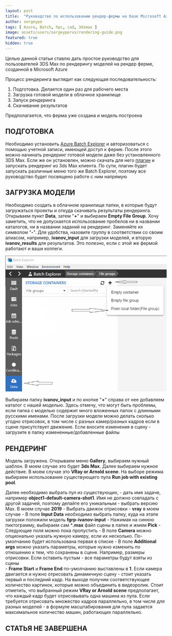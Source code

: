 ```yaml
---
layout: post
title:  "Руководство по использованию рендер-фермы на базе Microsoft Azure"
author: sergeype
tags: [ Azure, Batch, hpc, cad, 3dsmax ]
image: assets/users/sergeyperus/rendering-guide.png
featured: true
hidden: true
---
```


Целью данной статьи ставлю дать простое руководство для пользователей 3DS Max по рендерингу моделей на рендер ферме, созданной в Microsoft Azure

Процесс рендеринга выглядит как следующая последовательность:

1) Подготовка. Делается один раз для рабочего места  
2) Загрузка готовой модели в облачное хранилище  
3) Запуск рендеринга  
4) Скачивание результатов

Предполагается, что ферма уже создана и модель построена

## ПОДГОТОВКА

Необходимо установить [Azure Batch Explorer](https://azure.github.io/BatchExplorer/) и авторизоваться с помощью учетной записи, имеющей доступ к ферме. 
После этого можно начинать рендеринг готовой модели даже без установленного 3DS Max. Если же он установлен, можно скачать для него [плагин](https://github.com/Azure/azure-batch-rendering/tree/master/plugins/3ds-max/) и запускать рендеринг из 3ds Max клиента. По сути, плагин будет запускать различные меню того же Batch Explorer, поэтому все руководство будет посвящено работе с ним напрямую

## ЗАГРУЗКА МОДЕЛИ

Необходимо создать в облачном хранилище папки, в которые будут загружаться проекты и откуда скачивать результаты рендеринга. 
Открываем пункт **Data**, затем "**+**" и выбираем **Empty File Group**. Хочу заметить, что не допускается использование пробелов ни в названии каталогов, ни в названии заданий на рендеринг. Заменяйте их символом "**-**". Для удобства, назовите группу в соответствии со своим алиасом, например, **ivanov_input** для загрузки моделей, и вторую **ivanov_results** для результатов. Это полезно, если с этой же фермой работают и ваши коллеги.


![Image](/assets/users/sergeyperus/new-filegroup.png)

Выбираем папку **ivanov_input** и по кнопке "**+**" справа от нее добавляем каталог с нашей моделью. Здесь отмечу, что могут быть проблемы, если папка с моделью содержит много вложенных папок с длинными русскими именами. После загрузки модели можно делать сколько угодно отрисовок, в том числе с разных камер/разных кадров если в сцене присутствует движение. Если вносите изменения в сцену - загрузите в папку измененные/добавленные файлы 

## РЕНДЕРИНГ

Модель загружена. Открываем меню **Gallery**, выбираем нужный шаблон. В моем случае это будет **3ds Max**. Далее выбираем нужное действие. В моем случае это **VRay or Arnold scene**. На выборе режима выбираем использование существующего пула **Run job with existing pool**.

Далее необходимо выбрать пул из существующих,
    - дать имя задаче, например **object1-default-camera-shot1**. Имя не должно совпадать с другой задачей, поэтому делайте его уникальным
    - выбрать версию Max. В моем случае **2019**
    - Выбрать движок отрисовки - **vray** в моем случае
    - В поле **Input Data** необходимо выбрать папку, куда на этапе загрузки положили модель **fgrp-ivanov-input**
    - Нажимая на синюю пиктограмму, выбираем сам ***.max** файл сцены в папке и жмем **Pick**
    - Следующие поля можно пока пропустить
    - В поле **Camera** можно опционально указать нужную камеру, если их несколько. По-умолчанию будет использована первая в списке
    - В поле **Additional args** можно указать параметры, которые нужно изменить по отношению к тем, что сохранены в сцене. Например, размеры отрисовки. Если оставить пустым - все параметры будут взяты из сцены    
    - **Frame Start** и **Frame End** по-умолчанию выставлены в **1**. Если камера двигается и нужно отрисовать динамичную сцену - стоит указать первый и последний кадр. На выходе получим соответствующее количество картинок, которые можно объединить в видеоролик. Стоит отметить, что выбранный режим **VRay or Arnold scene** предполагает, что каждый кадр будет отрисовывать одна машина из пула. Если требуется отрисовать множество кадров параллельно, в том числе для разных моделей - в формуле масштабирования для пула задается максимальное количество машин, работающих параллельно.

## СТАТЬЯ НЕ ЗАВЕРШЕНА